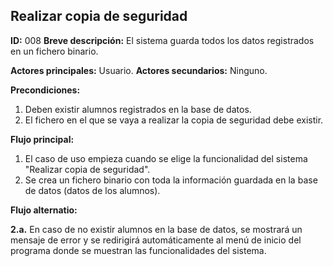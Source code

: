 ## Realizar copia de seguridad

**ID:** 008
**Breve descripción:** El sistema guarda todos los datos registrados en un fichero binario.


**Actores principales:** Usuario.
**Actores secundarios:** Ninguno.


**Precondiciones:**

1. Deben existir alumnos registrados en la base de datos.
2. El fichero en el que se vaya a realizar la copia de seguridad debe existir.


**Flujo principal:**

1. El caso de uso empieza cuando se elige la funcionalidad del sistema "Realizar copia de seguridad".
2. Se crea un fichero binario con toda la información guardada en la base de datos (datos de los alumnos).


**Flujo alternatio:**

**2.a.** En caso de no existir alumnos en la base de datos, se mostrará un mensaje de error y se redirigirá automáticamente al menú de inicio del programa donde se muestran las funcionalidades del sistema.
